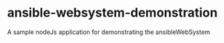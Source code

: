 # ansible-websystem-demonstration
A sample nodeJs application for demonstrating the ansibleWebSystem
